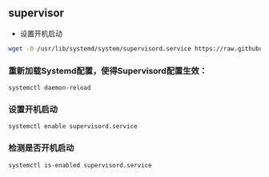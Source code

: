 ## supervisor

- 设置开机启动

```bash
wget -O /usr/lib/systemd/system/supervisord.service https://raw.githubusercontent.com/Supervisor/initscripts/master/centos-systemd-etcs
```

### 重新加载Systemd配置，使得Supervisord配置生效：

```shell
systemctl daemon-reload
```

### 设置开机启动

```shell
systemctl enable supervisord.service
```

### 检测是否开机启动

```shell
systemctl is-enabled supervisord.service
```


